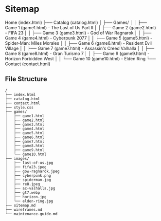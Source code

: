 # Sitemap

Home (index.html)
├── Catalog (catalog.html)
│   ├── Games/
│   │   ├── Game 1 (game1.html) - The Last of Us Part II
│   │   ├── Game 2 (game2.html) - FIFA 23
│   │   ├── Game 3 (game3.html) - God of War Ragnarok
│   │   ├── Game 4 (game4.html) - Cyberpunk 2077
│   │   ├── Game 5 (game5.html) - Spider-Man: Miles Morales
│   │   ├── Game 6 (game6.html) - Resident Evil Village
│   │   ├── Game 7 (game7.html) - Assassin's Creed Valhalla
│   │   ├── Game 8 (game8.html) - Gran Turismo 7
│   │   ├── Game 9 (game9.html) - Horizon Forbidden West
│   │   └── Game 10 (game10.html) - Elden Ring
└── Contact (contact.html)

## File Structure
```
/
├── index.html
├── catalog.html
├── contact.html
├── style.css
├── games/
│   ├── game1.html
│   ├── game2.html
│   ├── game3.html
│   ├── game4.html
│   ├── game5.html
│   ├── game6.html
│   ├── game7.html
│   ├── game8.html
│   ├── game9.html
│   └── game10.html
├── images/
│   ├── last-of-us.jpg
│   ├── fifa23.jpeg
│   ├── gow-ragnarok.jpeg
│   ├── cyberpunk.png
│   ├── spiderman.jpg
│   ├── re8.jpeg
│   ├── ac-valhalla.jpg
│   ├── gt7.webp
│   ├── horizon.jpg
│   └── elden-ring.jpg
├── sitemap.md
├── wireframes.md
└── maintenance-guide.md 